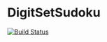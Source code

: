 # DigitSetSudoku

[![Build Status](https://travis-ci.org/jwmerrill/DigitSetSudoku.jl.svg?branch=master)](https://travis-ci.org/jwmerrill/DigitSetSudoku.jl)
